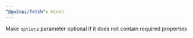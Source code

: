 ```yaml
---
"@gw2api/fetch": minor
---
```


Make `options` parameter optional if it does not contain required properties
